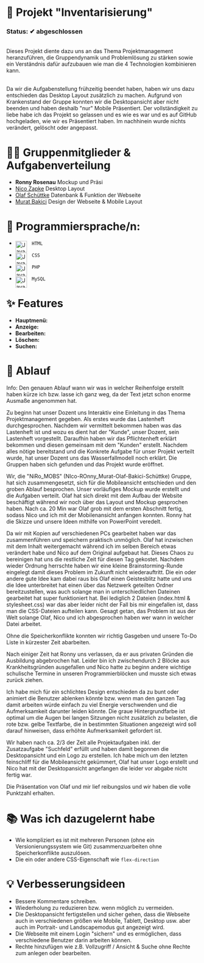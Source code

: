 # 📁 Projekt "Inventarisierung"
### Status: ✔ abgeschlossen 
 
<br>Dieses Projekt diente dazu uns an das Thema Projektmanagement heranzuführen, die Gruppendynamik und Problemlösung zu stärken sowie ein Verständnis dafür aufzubauen wie man die 4 Technologien kombinieren kann.

<br>Da wir die Aufgabenstellung frühzeitig beendet haben, haben wir uns dazu entschieden das Desktop Layout zusätzlich zu machen. Aufgrund von Krankenstand der Gruppe konnten wir die Desktopansicht aber nicht beenden und haben deshalb "nur" Mobile Präsentiert. Der vollständigkeit zu liebe habe ich das Projekt so gelassen und es wie es war und es auf GitHub hochgeladen, wie wir es Präsentiert haben. Im nachhinein wurde nichts verändert, gelöscht oder angepasst.
 
# 👨‍💻 Gruppenmitglieder & Aufgabenverteilung
- <b>Ronny Rosenau</b>
Mockup und Präsi
- [Nico Zapke](https://github.com/nzapke)
Desktop Layout
- [Olaf Schüttke](https://github.com/S2pid030)
Datenbank & Funktion der Webseite
- [Murat Bakici](https://github.com/murat-bakici)
Design der Webseite & Mobile Layout
 
# 🧰 Programmiersprache/n:
- `HTML` <img align="left" alt="Java" width="30px" style="padding-right:10px;" src="https://cdn.jsdelivr.net/gh/devicons/devicon/icons/html5/html5-original.svg"/>

- `CSS` <img align="left" alt="Java" width="30px" style="padding-right:10px;" src="https://cdn.jsdelivr.net/gh/devicons/devicon/icons/css3/css3-original.svg"/>

- `PHP` <img align="left" alt="Java" width="30px" style="padding-right:10px;" src="https://cdn.jsdelivr.net/gh/devicons/devicon/icons/php/php-original.svg"/>

- `MySQL`<img align="left" alt="Java" width="30px" style="padding-right:10px;" src="https://cdn.jsdelivr.net/gh/devicons/devicon/icons/mysql/mysql-original.svg"/>

# ✨ Features
- **Hauptmenü:**
- **Anzeige:**
- **Bearbeiten:**
- **Löschen:**
- **Suchen:**

# 🔄 Ablauf
Info: Den genauen Ablauf wann wir was in welcher Reihenfolge erstellt haben kürze ich bzw. lasse ich ganz weg, da der Text jetzt schon enorme Ausmaße angenommen hat.

Zu beginn hat unser Dozent uns Interaktiv eine Einleitung in das Thema Projektmanagement gegeben.
Als erstes wurde das Lastenheft durchgesprochen. Nachdem wir vermittelt bekommen haben was das Lastenheft ist und wozu es dient hat der "Kunde", unser Dozent, sein Lastenheft vorgestellt.
Daraufhin haben wir das Pflichtenheft erklärt bekommen und diesen gemeinsam mit dem "Kunden" erstellt.
Nachdem alles nötige bereitstand und die Konkrete Aufgabe für unser Projekt verteilt wurde, hat unser Dozent uns das Wasserfallmodell noch erklärt.
Die Gruppen haben sich gefunden und das Projekt wurde eröffnet.

Wir, die "NiRo_MOBS" (NIco-ROnny_Murat-Olaf-Bakici-Schüttke) Gruppe, hat sich zusammengesetzt, sich für die Mobileansicht entschieden und den groben Ablauf besprochen. Unser vorläufiges Mockup wurde erstellt und die Aufgaben verteilt.
Olaf hat sich direkt mit dem Aufbau der Website beschäftigt während wir noch über das Layout und Mockup gesprochen haben.
Nach ca. 20 Min war Olaf grob mit dem ersten Abschnitt fertig, sodass Nico und ich mit der Mobilenansicht anfangen konnten. Ronny hat die Skizze und unsere Ideen mithilfe von PowerPoint veredelt.

Da wir mit Kopien auf verschiedenen PCs gearbeitet haben war das zusammenführen und speichern praktisch unmöglich. Olaf hat inzwischen mit dem Inhalt weitergemacht während ich im selben Bereich etwas verändert habe und Nico auf dem Original aufgebaut hat.
Dieses Chaos zu bereinigen hat uns die restliche Zeit für diesen Tag gekostet. Nachdem wieder Ordnung herrschte haben wir eine kleine Brainstorming-Runde eingelegt damit dieses Problem im Zukunft nicht wiederauftritt. Die ein oder andere gute Idee kam dabei raus bis Olaf einen Geistesblitz hatte und uns die Idee unterbreitet hat einen über das Netzwerk geteilten Ordner bereitzustellen, was auch solange man in unterschiedlichen Dateinen gearbeitet hat super funktioniert hat. Bei lediglich 2 Dateien (index.html & stylesheet.css) war das aber leider nicht der Fall bis mir eingefallen ist, dass man die CSS-Dateien aufteilen kann. Gesagt getan, das Problem ist aus der Welt solange Olaf, Nico und ich abgesprochen haben wer wann in welcher Datei arbeitet.

Ohne die Speicherkonflikte konnten wir richtig Gasgeben und unsere To-Do Liste in kürzester Zeit abarbeiten. 

Nach einiger Zeit hat Ronny uns verlassen, da er aus privaten Gründen die Ausbildung abgebrochen hat. Leider bin ich zwischendurch 2 Blöcke aus Krankheitsgründen ausgefallen und Nico hatte zu beginn andere wichtige schulische Termine in unseren Programmierblöcken und musste sich etwas zurück ziehen.

Ich habe mich für ein schlichtes Design entschieden da zu bunt oder animiert die Benutzer ablenken könnte bzw. wenn man den ganzen Tag damit arbeiten würde einfach zu viel Energie verschwenden und die Aufmerksamkeit darunter leiden könnte.
Die graue Hintergrundfarbe ist optimal um die Augen bei langen Sitzungen nicht zusätzlich zu belasten, die rote bzw. gelbe Textfarbe, die in bestimmten Situationen angezeigt wird soll darauf hinweisen, dass erhöhte Aufmerksamkeit gefordert ist.

Wir haben nach ca. 2/3 der Zeit alle Projektaufgaben inkl. der Zusatzaufgabe "Suchfeld" erfüllt und haben damit begonnen die Desktopansicht und ein Logo zu erstellen. Ich habe mich um den letzten feinschliff für die Mobileansicht gekümmert, Olaf hat unser Logo erstellt und Nico hat mit der Desktopansicht angefangen die leider vor abgabe nicht fertig war.

Die Präsentation von Olaf und mir lief reibungslos und wir haben die volle Punktzahl erhalten.

# 📚 Was ich dazugelernt habe
- Wie kompliziert es ist mit mehreren Personen (ohne ein Versionierungssystem wie Git) zusammenzuarbeiten ohne Speicherkonflikte auszulösen.
- Die ein oder andere CSS-Eigenschaft wie `flex-direction`

# 💡 Verbesserungsideen
- Bessere Kommentare schreiben.
- Wiederholung zu reduzieren bzw. wenn möglich zu vermeiden.
- Die Desktopansicht fertigstellen und sicher gehen, dass die Webseite auch in verschiedenen größen wie Mobile, Tablett, Desktop usw. aber auch im Portrait- und Landscapemodus gut angezeigt wird.
- Die Webseite mit einem Login "sichern" und es ermöglichen, dass verschiedene Benutzer darin arbeiten können.
- Rechte hinzufügen wie z.B. Vollzugriff / Ansicht & Suche ohne Rechte zum anlegen oder bearbeiten.
